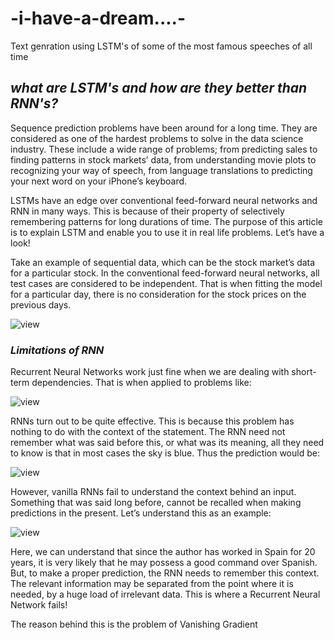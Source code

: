 # -i-have-a-dream....-
Text genration using LSTM's of some of the most famous speeches of all time

## _what are LSTM's and how are they better than RNN's?_

Sequence prediction problems have been around for a long time. They are considered as one of the hardest problems to solve in the data science industry. These include a wide range of problems; from predicting sales to finding patterns in stock markets’ data, from understanding movie plots to recognizing your way of speech, from language translations to predicting your next word on your iPhone’s keyboard.

LSTMs have an edge over conventional feed-forward neural networks and RNN in many ways. This is because of their property of selectively remembering patterns for long durations of time.  The purpose of this article is to explain LSTM and enable you to use it in real life problems.  Let’s have a look!


Take an example of sequential data, which can be the stock market’s data for a particular stock.
In the conventional feed-forward neural networks, all test cases are considered to be independent. That is when fitting the model for a particular day, there is no consideration for the stock prices on the previous days.

![view](https://cdn.analyticsvidhya.com/wp-content/uploads/2017/12/05231650/rnn-neuron-196x300.png)

### _Limitations of RNN_

Recurrent Neural Networks work just fine when we are dealing with short-term dependencies. That is when applied to problems like:

![view](https://cdn.analyticsvidhya.com/wp-content/uploads/2017/12/10015332/b2_9.png)

RNNs turn out to be quite effective. This is because this problem has nothing to do with the context of the statement. The RNN need not remember what was said before this, or what was its meaning, all they need to know is that in most cases the sky is blue. Thus the prediction would be:

![view](https://cdn.analyticsvidhya.com/wp-content/uploads/2017/12/10015342/b2_10.png)


However, vanilla RNNs fail to understand the context behind an input. Something that was said long before, cannot be recalled when making predictions in the present. Let’s understand this as an example:

![view](https://cdn.analyticsvidhya.com/wp-content/uploads/2017/12/10015352/b2_11.png)

Here, we can understand that since the author has worked in Spain for 20 years, it is very likely that he may possess a good command over Spanish. But, to make a proper prediction, the RNN needs to remember this context. The relevant information may be separated from the point where it is needed, by a huge load of irrelevant data. This is where a Recurrent Neural Network fails!

The reason behind this is the problem of Vanishing Gradient



